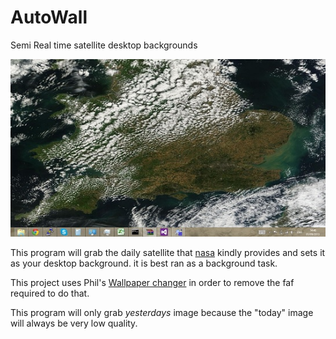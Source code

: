 AutoWall
========

Semi Real time satellite desktop backgrounds

![Example Image](/ForTheLazy/example.jpg "This Program in action")


This program will grab the daily satellite that [nasa] kindly provides and sets it as your desktop background.
it is best ran as a background task.

This project uses Phil's [Wallpaper changer] in order to remove the faf required to do that.

This program will only grab *yesterdays* image because the "today" image will always be very low quality.

  [nasa]: https://earthdata.nasa.gov/labs/worldview/
  [Wallpaper changer]: http://www.sg20.com/wallpaperchanger/
